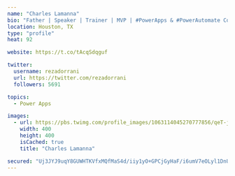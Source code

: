 ```yaml
---
name: "Charles Lamanna"
bio: "Father | Speaker | Trainer | MVP | #PowerApps & #PowerAutomate Community Super User | YouTuber Right-pointing triangle http://youtube.com/c/rezadorrani | Learn - Share - Clockwise rightwards and leftwards open circle arrows"
location: Houston, TX
type: "profile"
heat: 92

website: https://t.co/tAcqSdqguf

twitter:
  username: rezadorrani
  url: https://twitter.com/rezadorrani
  followers: 5691

topics:
  - Power Apps

images:
  - url: https://pbs.twimg.com/profile_images/1063114045270777856/qeT-jpWr_400x400.jpg
    width: 400
    height: 400
    isCached: true
    title: "Charles Lamanna"

secured: "Uj3JYJ9uqY8GUWHTKVfxMQfMaS4d/iiy1yO+GPCjGyHaF/i6umV7eOLyl1DnUwpNFkA9oSIWyHO60+7YnnTiWDOP7Kbjuoi431pWAbCpKGRr2zMKd2q3iTLVUuBfBwHI2kS5k+1KYy2s3CJFQKJI3FLaAqxk51peVg90W2ZGps0NUo/Q4VedYQKjh8M2jNIiiQa7lCMlN+8VMNuJL3hxj6zQ06vrBsV3GiUzgU+kWWU8Mlu4+luOAOpSZSPGk4kksGklKdzwnCq28CTSLnBFfGfeB/VYyHbEnf2R31vkYqsiPALgnr+pcfI4sYn/KM7Xu2HlsZNnk6D7BoZIUpUt2k0GRJL7eFQwCO+4YgdA8xN0+Kp6cilWRK1STfqVE2BqaJWi5zxKgikdrRTH8RO92AZxDQu7YG7uZmN3LOXjodQ=;vZO3z+p8Q2MP0tqlqZR/iA=="
---
```


